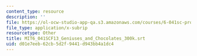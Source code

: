 ```yaml
---
content_type: resource
description: ''
file: https://ol-ocw-studio-app-qa.s3.amazonaws.com/courses/6-041sc-probabilistic-systems-analysis-and-applied-probability-fall-2013/d01e7eeb62cb5d2f9441d943bb4a1dc4_MIT6_041SCF13_Geniuses_and_Chocolates_300k.vtt
file_type: application/x-subrip
resourcetype: Other
title: MIT6_041SCF13_Geniuses_and_Chocolates_300k.srt
uid: d01e7eeb-62cb-5d2f-9441-d943bb4a1dc4
---
```

